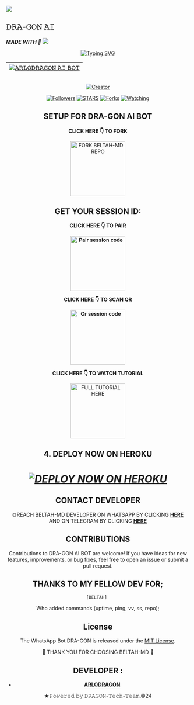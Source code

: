 <a><img src='https://telegra.ph/file/ca9ecb092c56f80c2f553.jpg'/></a>
## 𝙳𝚁𝙰-𝙶𝙾𝙽 𝙰𝙸 
   ***MADE WITH 💎***
<a><img src='https://i.imgur.com/LyHic3i.gif'/></a>

<div align="center">
<a href="https://git.io/typing-svg"><img src="https://readme-typing-svg.demolab.com?font=Black+Ops+One&size=50&pause=1000&color=1BAFBAFF&center=true&width=910&height=100&lines=𝙳𝚁𝙰-𝙶𝙾𝙽+𝙰𝙸;A+WHATSAPP+BOT;CREATED+BY+𝙰𝚁𝙻𝙾+𝙳𝚁𝙰𝙶𝙾𝙽" alt="Typing SVG" /></a>
  </p>
<div align="center">

| [![𝙰𝚁𝙻𝙾𝙳𝚁𝙰𝙶𝙾𝙽 𝙰𝙸 𝙱𝙾𝚃](https://telegra.ph/file/ca9ecb092c56f80c2f553.jpg)](https://github.com/Dragonarlo)|
|----|

<p align="center">
  <a href="#"><img src="http://readme-typing-svg.herokuapp.com?color=d1fa02&center=true&vCenter=true&multiline=false&lines=𝙳𝚁𝙰𝙶𝙾𝙽-𝙰𝙸+RESPONDS+FAST" alt="">
</p>
<p align="center">
<a href="#"><img title="Creator" src="https://img.shields.io/badge/Creator-ARLODRAGON TECH-red.svg?style=for-the-badge&logo=github"></a>
<p/>
<p align="center">
<a href="https://github.com/Dragonarlo?tab=followers"><img title="Followers" src="https://img.shields.io/github/followers/Beltahmd?label=Followers&style=social"></a>
<a href="https://github.com/Dragonarlo/stargazers/"><img title="STARS" src="https://img.shields.io/github/stars/Dragonarlo/Arlodragon?&style=social"></a>
<a href="https://github.com/Dragonarlo/Arlodragon"><img title="Forks" src="https://github.com/Dragonarlo/Arlodragon"></a>
<a href="https://github.com/Dragonarlo/Arlodragon"><img title="Watching" src="https://github.com/Dragonarlo/Arlodragon"></a>
  
## SETUP FOR DRA-GON AI BOT

**CLICK HERE 👇 TO FORK**

<a href="https://github.com/Dragonarlo/Arlodragon"><img src="https://img.shields.io/badge/Fork%20DRA-ON AI%20Repo-blue" alt="FORK BELTAH-MD REPO" width="150"></a>

## GET YOUR SESSION ID: 

**CLICK HERE 👇 TO PAIR**

<a href="https://pair-bel-tah-b427bf12d2e2.herokuapp.com/pair"><img src="https://img.shields.io/badge/Pair%20session%20code-green" alt="𝐏𝐚𝐢𝐫 𝐬𝐞𝐬𝐬𝐢𝐨𝐧 𝐜𝐨𝐝𝐞" width="150"></a>

**CLICK HERE 👇 TO SCAN QR**

<a href="https://pair-bel-tah-b427bf12d2e2.herokuapp.com/qr"><img src="https://img.shields.io/badge/QR%20session%20code-red" alt="𝐐𝐫 𝐬𝐞𝐬𝐬𝐢𝐨𝐧 𝐜𝐨𝐝𝐞" width="150"></a>

**CLICK HERE 👇 TO WATCH TUTORIAL**

<a href="https://www.youtube.com/@Arlodragon2024"><img src="https://img.shields.io/badge/WATCH%20FULL%20TUTORIAL-red" alt="FULL TUTORIAL HERE" width="150"></a>


## 4. DEPLOY NOW ON HEROKU 
<h1 align="center">
 
 ***[![DEPLOY NOW ON HEROKU](https://www.herokucdn.com/deploy/button.svg)](https://dashboard.heroku.com/new?button-url=https://github.com/Dragonarlo/Arlodragon&template=https://github.com/Dragonarlo/Arlodragon)***

 ## CONTACT DEVELOPER

⏣REACH BELTAH-MD DEVELOPER ON WHATSAPP BY CLICKING  [**HERE**](https://wa.me/254702713600)  AND ON TELEGRAM BY CLICKING  [**HERE**](https://t.me/ARLODRAGON) 

## CONTRIBUTIONS

Contributions to DRA-GON AI BOT are welcome! If you have ideas for new features, improvements, or bug fixes, feel free to open an issue or submit a pull request. <br>

  ## THANKS TO MY FELLOW DEV FOR;

    [BELTAH] 
    
Who added commands (uptime, ping, vv, ss, repo); <br>


## License

The WhatsApp Bot DRA-GON is released under the [MIT License](https://opensource.org/licenses/MIT).

🌟 THANK YOU FOR CHOOSING BELTAH-MD 🌟

## DEVELOPER :

- [**ARLODRAGON**](https://github.com/dragonarlo)

   

★𝙿𝚘𝚠𝚎𝚛𝚎𝚍 𝚋𝚢 𝙳𝚁𝙰𝙶𝙾𝙽-𝚃𝚎𝚌𝚑-𝚃𝚎𝚊𝚖.©24

